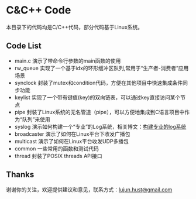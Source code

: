 C&C++ Code
===========

本目录下的代码均是C/C++代码，部分代码基于Linux系统。

Code List
----------

- main.c   演示了带命令行参数的main函数的使用
- rw_queue 实现了一个基于idx的环形缓冲区队列,常用于“生产者-消费者”应用场景
- synclock 封装了mutex和condition代码，方便在其他项目中快速集成条件同步功能
- keylist  实现了一个带有键值(key)的双向链表，可以通过key直接访问某个节点
- pipe     封装了Linux系统的无名管道（pipe），可以方便地集成到C语言项目中作为“队列”来使用
- syslog   演示如何构建一个“专业”的Log系统，相关博文：[构建专业的log系统](http://ticktick.blog.51cto.com/823160/1579785)
- broadcaster 演示了如何在Linux平台下收发广播包
- multicast 演示了如何在Linux平台收发UDP多播包
- common   一些常用的函数和测试代码
- thread   封装了POSIX threads API接口

Thanks
----------

谢谢你的关注，欢迎提供建议和意见，联系方式：lujun.hust@gmail.com
